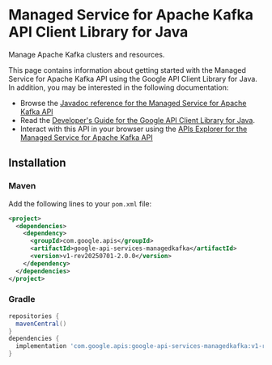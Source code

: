 # Managed Service for Apache Kafka API Client Library for Java

Manage Apache Kafka clusters and resources. 

This page contains information about getting started with the Managed Service for Apache Kafka API
using the Google API Client Library for Java. In addition, you may be interested
in the following documentation:

* Browse the [Javadoc reference for the Managed Service for Apache Kafka API][javadoc]
* Read the [Developer's Guide for the Google API Client Library for Java][google-api-client].
* Interact with this API in your browser using the [APIs Explorer for the Managed Service for Apache Kafka API][api-explorer]

## Installation

### Maven

Add the following lines to your `pom.xml` file:

```xml
<project>
  <dependencies>
    <dependency>
      <groupId>com.google.apis</groupId>
      <artifactId>google-api-services-managedkafka</artifactId>
      <version>v1-rev20250701-2.0.0</version>
    </dependency>
  </dependencies>
</project>
```

### Gradle

```gradle
repositories {
  mavenCentral()
}
dependencies {
  implementation 'com.google.apis:google-api-services-managedkafka:v1-rev20250701-2.0.0'
}
```

[javadoc]: https://googleapis.dev/java/google-api-services-managedkafka/latest/index.html
[google-api-client]: https://github.com/googleapis/google-api-java-client/
[api-explorer]: https://developers.google.com/apis-explorer/#p/managedkafka/v1/
